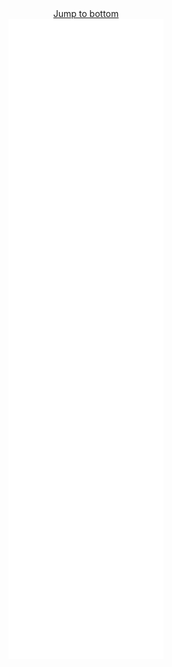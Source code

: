 
<div align="center">
  <a href="#end-of-metrics">Jump to bottom</a>
  <br/>
  <img alt="Metrics" src="./github-metrics.svg"/>
</div>
<div id="end-of-metrics"></div>
